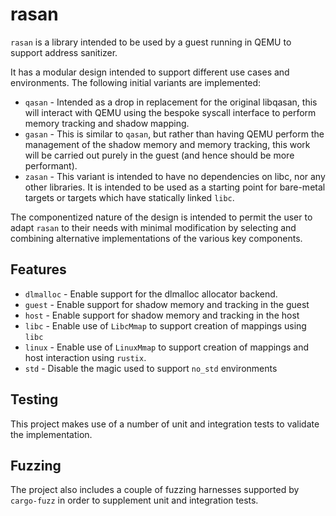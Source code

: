 # rasan
`rasan` is a library intended to be used by a guest running in QEMU to
support address sanitizer.

It has a modular design intended to support different use cases and
environments. The following initial variants are implemented:

- `qasan` - Intended as a drop in replacement for the original libqasan,
this will interact with QEMU using the bespoke syscall interface to perform
memory tracking and shadow mapping.
- `gasan` - This is similar to `qasan`, but rather than having QEMU perform
the management of the shadow memory and memory tracking, this work will be
carried out purely in the guest (and hence should be more performant).
- `zasan` - This variant is intended to have no dependencies on libc, nor
any other libraries. It is intended to be used as a starting point for
bare-metal targets or targets which have statically linked `libc`.

The componentized nature of the design is intended to permit the user to
adapt `rasan` to their needs with minimal modification by selecting and
combining alternative implementations of the various key components.

## Features
- `dlmalloc` - Enable support for the dlmalloc allocator backend.
- `guest` - Enable support for shadow memory and tracking in the guest
- `host` - Enable support for shadow memory and tracking in the host
- `libc` - Enable use of `LibcMmap` to support creation of mappings using
`libc`
- `linux` - Enable use of `LinuxMmap` to support creation of mappings and
host interaction using `rustix`.
- `std` - Disable the magic used to support `no_std` environments

## Testing
This project makes use of a number of unit and integration tests to validate the
implementation.

## Fuzzing
The project also includes a couple of fuzzing harnesses supported by
`cargo-fuzz` in order to supplement unit and integration tests.
